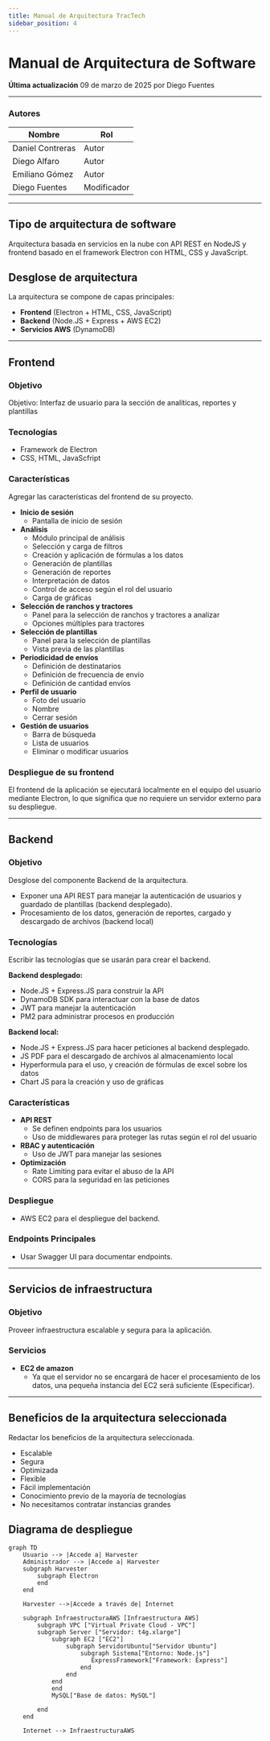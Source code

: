 ```yaml
---
title: Manual de Arquitectura TracTech
sidebar_position: 4
---
```


# Manual de Arquitectura de Software

**Última actualización** 09 de marzo de 2025 por Diego Fuentes

---

### Autores
| Nombre                            | Rol       |
| --------------------------------- | --------- |
| Daniel Contreras                  | Autor     |
| Diego Alfaro                      | Autor     |
| Emiliano Gómez                    | Autor     |
| Diego Fuentes                     | Modificador |
---

## Tipo de arquitectura de software

Arquitectura basada en servicios en la nube con API REST en NodeJS y frontend basado en el framework Electron con HTML, CSS y JavaScript.

## Desglose de arquitectura

La arquitectura se compone de capas principales:

- **Frontend** (Electron + HTML, CSS, JavaScript)
- **Backend** (Node.JS + Express + AWS EC2)
- **Servicios AWS** (DynamoDB)

---

## Frontend

### Objetivo

Objetivo: Interfaz de usuario para la sección de analíticas, reportes y plantillas

### Tecnologías

- Framework de Electron
- CSS, HTML, JavaScfript

### Características

Agregar las características del frontend de su proyecto. 

- **Inicio de sesión**
  - Pantalla de inicio de sesión
- **Análisis**
  - Módulo principal de análisis
  - Selección y carga de filtros
  - Creación y aplicación de fórmulas a los datos
  - Generación de plantillas
  - Generación de reportes
  - Interpretación de datos
  - Control de acceso según el rol del usuario
  - Carga de gráficas
- **Selección de ranchos y tractores**
  - Panel para la selección de ranchos y tractores a analizar
  - Opciones múltiples para tractores
- **Selección de plantillas**
  - Panel para la selección de plantillas
  - Vista previa de las plantillas
- **Periodicidad de envíos**
  - Definición de destinatarios
  - Definición de frecuencia de envío
  - Definición de cantidad envíos
- **Perfil de usuario**
  - Foto del usuario
  - Nombre
  - Cerrar sesión
- **Gestión de usuarios**
  - Barra de búsqueda
  - Lista de usuarios
  - Eliminar o modificar usuarios

### Despliegue de su frontend
El frontend de la aplicación se ejecutará localmente en el equipo del usuario mediante Electron, lo que significa que no requiere un servidor externo para su despliegue.

---

## Backend

### Objetivo
Desglose del componente Backend de la arquitectura. 

- Exponer una API REST para manejar la autenticación de usuarios y guardado de plantillas (backend desplegado).
- Procesamiento de los datos, generación de reportes, cargado y descargado de archivos (backend local)

### Tecnologías
Escribir las tecnologías que se usarán para crear el backend.

**Backend desplegado:**
- Node.JS + Express.JS para construir la API
- DynamoDB SDK para interactuar con la base de datos
- JWT para manejar la autenticación
- PM2 para administrar procesos en producción

**Backend local:**
- Node.JS + Express.JS para hacer peticiones al backend desplegado.
- JS PDF para el descargado de archivos al almacenamiento local
- Hyperformula para el uso, y creación de fórmulas de excel sobre los datos
- Chart JS para la creación y uso de gráficas

### Características

- **API REST**
  - Se definen endpoints para los usuarios
  - Uso de middlewares para proteger las rutas según el rol del usuario
- **RBAC y autenticación**
  - Uso de JWT para manejar las sesiones
- **Optimización**
  - Rate Limiting para evitar el abuso de la API
  - CORS para la seguridad en las peticiones

### Despliegue
- AWS EC2 para el despliegue del backend.

### Endpoints Principales
- Usar Swagger UI para documentar endpoints.
---

## Servicios de infraestructura

### Objetivo
Proveer infraestructura escalable y segura para la aplicación.

### Servicios

- **EC2 de amazon**
  - Ya que el servidor no se encargará de hacer el procesamiento de los datos, una pequeña instancia del EC2 será suficiente (Especificar).
---

## Beneficios de la arquitectura seleccionada

Redactar los beneficios de la arquitectura seleccionada.

- Escalable
- Segura
- Optimizada
- Flexible
- Fácil implementación
- Conocimiento previo de la mayoría de tecnologías
- No necesitamos contratar instancias grandes

## Diagrama de despliegue
``` mermaid 
graph TD
    Usuario --> |Accede a| Harvester
    Administrador --> |Accede a| Harvester
    subgraph Harvester
        subgraph Electron
        end
    end

    Harvester -->|Accede a través de| Internet

    subgraph InfraestructuraAWS [Infraestructura AWS]
        subgraph VPC ["Virtual Private Cloud - VPC"]
        subgraph Server ["Servidor: t4g.xlarge"]
            subgraph EC2 ["EC2"]
                subgraph ServidorUbuntu["Servidor Ubuntu"]
                    subgraph Sistema["Entorno: Node.js"]
                       ExpressFramework["Framework: Express"] 
                    end
                end
            end
            end
            MySQL["Base de datos: MySQL"]
            
        end
    end

    Internet --> InfraestructuraAWS
```